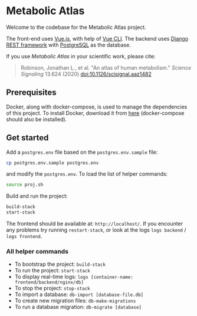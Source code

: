 # Metabolic Atlas
Welcome to the codebase for the Metabolic Atlas project.

The front-end uses [Vue.js](https://vuejs.org), with help of [Vue CLI](https://cli.vuejs.org/). The backend uses [Django REST framework](http://www.django-rest-framework.org) with [PostgreSQL](https://www.postgresql.org) as the database.  

If you use *Metabolic Atlas* in your scientific work, please cite:
> Robinson, Jonathan L., et al. "An atlas of human metabolism." *Science Signaling* 13.624 (2020) [doi:10.1126/scisignal.aaz1482 ](https://doi.org/10.1126/scisignal.aaz1482 )

## Prerequisites
Docker, along with docker-compose, is used to manage the dependencies of this project. To install Docker, download it from [here](https://www.docker.com/products/docker) (docker-compose should also be installed).

## Get started

Add a `postgres.env` file based on the `postgres.env.sample` file:
```bash
cp postgres.env.sample postgres.env
```
and modify the `postgres.env`. To load the list of helper commands:
```bash
source proj.sh
```

Build and run the project:
```bash
build-stack
start-stack
```
The frontend should be available at: `http://localhost/`. If you encounter any problems try running `restart-stack`, or look at the logs `logs backend` / `logs frontend`.

### All helper commands

* To bootstrap the project: `build-stack`
* To run the project: `start-stack`
* To display real-time logs: `logs [container-name: frontend/backend/nginx/db]`
* To stop the project: `stop-stack`
* To import a database: `db-import [database-file.db]`
* To create new migration files: `db-make-migrations`
* To run a database migration: `db-migrate [database]`
